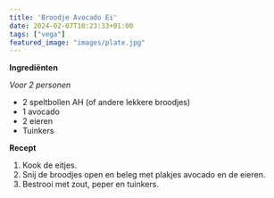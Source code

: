 ```yaml
---
title: 'Broodje Avocado Ei'
date: 2024-02-07T10:23:33+01:00
tags: ["vega"]
featured_image: "images/plate.jpg"
---
```


**Ingrediënten**

*Voor 2 personen*
- 2 speltbollen AH (of andere lekkere broodjes)
- 1 avocado
- 2 eieren
- Tuinkers

**Recept**
1. Kook de eitjes.
2. Snij de broodjes open en beleg met plakjes avocado en de eieren.
3. Bestrooi met zout, peper en tuinkers.